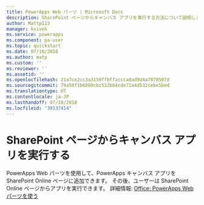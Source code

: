 ```yaml
---
title: PowerApps Web パーツ | Microsoft Docs
description: SharePoint ページからキャンバス アプリを実行する方法について説明します。
author: Mattp123
manager: kvivek
ms.service: powerapps
ms.component: pa-user
ms.topic: quickstart
ms.date: 07/18/2018
ms.author: matp
ms.custom: ''
ms.reviewer: ''
ms.assetid: ''
ms.openlocfilehash: 21a7ce2cc3a3150ffbffaccca8ad9d4a7070507d
ms.sourcegitcommit: 79a58f1b6880cbc512b64cde71a4d532cebe5bed
ms.translationtype: HT
ms.contentlocale: ja-JP
ms.lasthandoff: 07/18/2018
ms.locfileid: "39137414"
---
```

# <a name="run-a-canvas-app-from-a-sharepoint-page"></a>SharePoint ページからキャンバス アプリを実行する

PowerApps Web パーツを使用して、PowerApps キャンバス アプリを SharePoint Online ページに追加できます。 その後、ユーザーは SharePoint Online ページからアプリを実行できます。 詳細情報: [Office: PowerApps Web パーツを使う](https://support.office.com/article/use-the-powerapps-web-part-6285f05e-e441-408a-99d7-aa688195cd1c?ui=en-US&rs=en-US&ad=US)